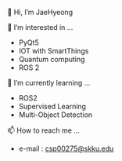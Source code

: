 👋 Hi, I’m JaeHyeong

👀 I’m interested in ...
- PyQt5
- IOT with SmartThings
- Quantum computing
- ROS 2

🌱 I’m currently learning ...
- ROS2
- Supervised Learning
- Multi-Object Detection

📫 How to reach me ...
- e-mail : csp00275@skku.edu

<!---
csp00275/csp00275 is a ✨ special ✨ repository because its `README.md` (this file) appears on your GitHub profile.
You can click the Preview link to take a look at your changes.
--->
